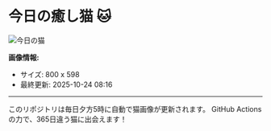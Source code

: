 # 今日の癒し猫 🐱

![今日の猫](https://cdn2.thecatapi.com/images/d63.jpg)

**画像情報:**
- サイズ: 800 x 598
- 最終更新: 2025-10-24 08:16

---

このリポジトリは毎日夕方5時に自動で猫画像が更新されます。
GitHub Actionsの力で、365日違う猫に出会えます！
